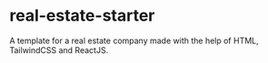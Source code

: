 # real-estate-starter

A template for a real estate company made with the help of HTML, TailwindCSS and ReactJS.
